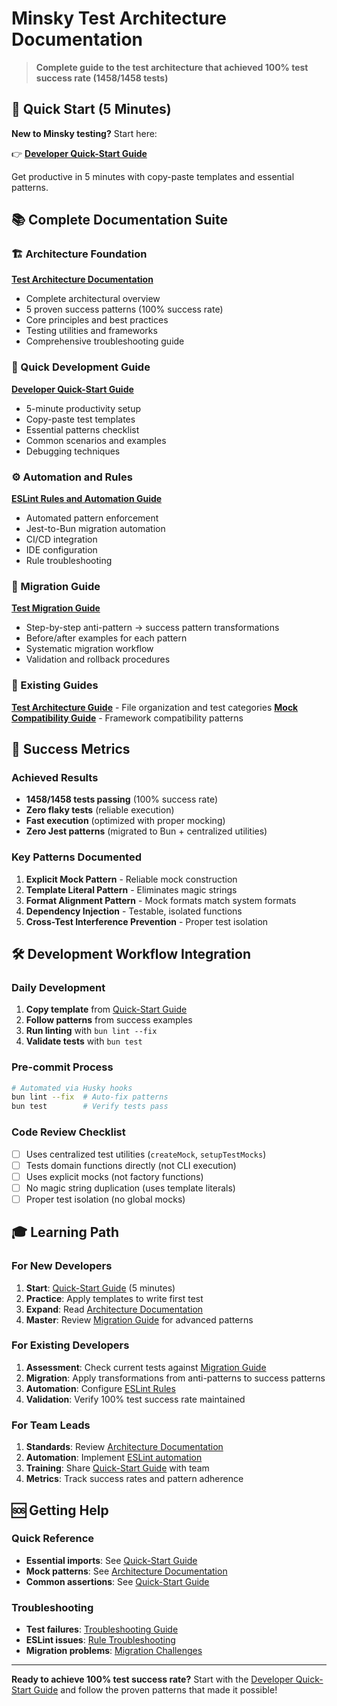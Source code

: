 # Minsky Test Architecture Documentation

> **Complete guide to the test architecture that achieved 100% test success rate (1458/1458 tests)**

## 🚀 Quick Start (5 Minutes)

**New to Minsky testing?** Start here:

👉 **[Developer Quick-Start Guide](developer-quick-start-guide.md)**

Get productive in 5 minutes with copy-paste templates and essential patterns.

## 📚 Complete Documentation Suite

### 🏗️ Architecture Foundation
**[Test Architecture Documentation](../test-architecture-documentation.md)**
- Complete architectural overview
- 5 proven success patterns (100% success rate)
- Core principles and best practices
- Testing utilities and frameworks
- Comprehensive troubleshooting guide

### 🎯 Quick Development Guide
**[Developer Quick-Start Guide](developer-quick-start-guide.md)**
- 5-minute productivity setup
- Copy-paste test templates
- Essential patterns checklist
- Common scenarios and examples
- Debugging techniques

### ⚙️ Automation and Rules
**[ESLint Rules and Automation Guide](eslint-test-rules-guide.md)**
- Automated pattern enforcement
- Jest-to-Bun migration automation
- CI/CD integration
- IDE configuration
- Rule troubleshooting

### 🔄 Migration Guide
**[Test Migration Guide](test-migration-guide.md)**
- Step-by-step anti-pattern → success pattern transformations
- Before/after examples for each pattern
- Systematic migration workflow
- Validation and rollback procedures

### 📖 Existing Guides
**[Test Architecture Guide](test-architecture-guide.md)** - File organization and test categories
**[Mock Compatibility Guide](mock-compatibility.md)** - Framework compatibility patterns

## 🎯 Success Metrics

### Achieved Results
- **1458/1458 tests passing** (100% success rate)
- **Zero flaky tests** (reliable execution)
- **Fast execution** (optimized with proper mocking)
- **Zero Jest patterns** (migrated to Bun + centralized utilities)

### Key Patterns Documented
1. **Explicit Mock Pattern** - Reliable mock construction
2. **Template Literal Pattern** - Eliminates magic strings
3. **Format Alignment Pattern** - Mock formats match system formats
4. **Dependency Injection** - Testable, isolated functions
5. **Cross-Test Interference Prevention** - Proper test isolation

## 🛠️ Development Workflow Integration

### Daily Development
1. **Copy template** from [Quick-Start Guide](developer-quick-start-guide.md)
2. **Follow patterns** from success examples
3. **Run linting** with `bun lint --fix`
4. **Validate tests** with `bun test`

### Pre-commit Process
```bash
# Automated via Husky hooks
bun lint --fix  # Auto-fix patterns
bun test        # Verify tests pass
```

### Code Review Checklist
- [ ] Uses centralized test utilities (`createMock`, `setupTestMocks`)
- [ ] Tests domain functions directly (not CLI execution)
- [ ] Uses explicit mocks (not factory functions)
- [ ] No magic string duplication (uses template literals)
- [ ] Proper test isolation (no global mocks)

## 🎓 Learning Path

### For New Developers
1. **Start**: [Quick-Start Guide](developer-quick-start-guide.md) (5 minutes)
2. **Practice**: Apply templates to write first test
3. **Expand**: Read [Architecture Documentation](../test-architecture-documentation.md)
4. **Master**: Review [Migration Guide](test-migration-guide.md) for advanced patterns

### For Existing Developers
1. **Assessment**: Check current tests against [Migration Guide](test-migration-guide.md)
2. **Migration**: Apply transformations from anti-patterns to success patterns
3. **Automation**: Configure [ESLint Rules](eslint-test-rules-guide.md)
4. **Validation**: Verify 100% test success rate maintained

### For Team Leads
1. **Standards**: Review [Architecture Documentation](../test-architecture-documentation.md)
2. **Automation**: Implement [ESLint automation](eslint-test-rules-guide.md)
3. **Training**: Share [Quick-Start Guide](developer-quick-start-guide.md) with team
4. **Metrics**: Track success rates and pattern adherence

## 🆘 Getting Help

### Quick Reference
- **Essential imports**: See [Quick-Start Guide](developer-quick-start-guide.md#essential-imports)
- **Mock patterns**: See [Architecture Documentation](../test-architecture-documentation.md#mock-patterns)
- **Common assertions**: See [Quick-Start Guide](developer-quick-start-guide.md#assertion-patterns)

### Troubleshooting
- **Test failures**: [Troubleshooting Guide](../test-architecture-documentation.md#troubleshooting-guide)
- **ESLint issues**: [Rule Troubleshooting](eslint-test-rules-guide.md#troubleshooting-eslint-rules)
- **Migration problems**: [Migration Challenges](test-migration-guide.md#common-migration-challenges)

---

**Ready to achieve 100% test success rate?** Start with the [Developer Quick-Start Guide](developer-quick-start-guide.md) and follow the proven patterns that made it possible!
